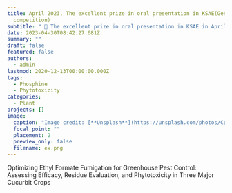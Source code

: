 ```yaml
---
title: April 2023, The excellent prize in oral presentation in KSAE(General,
  competition)
subtitle: " 👋 The excellent prize in oral presentation in KSAE in April 28 2023"
date: 2023-04-30T08:42:27.681Z
summary: ""
draft: false
featured: false
authors:
  - admin
lastmod: 2020-12-13T00:00:00.000Z
tags:
  - Phosphine
  - Phytotoxicity
categories:
  - Plant
projects: []
image:
  caption: "Image credit: [**Unsplash**](https://unsplash.com/photos/CpkOjOcXdUY)"
  focal_point: ""
  placement: 2
  preview_only: false
  filename: ex.png
---
```

Optimizing Ethyl Formate Fumigation for Greenhouse Pest Control: Assessing Efficacy, Residue Evaluation, and Phytotoxicity in Three Major Cucurbit Crops